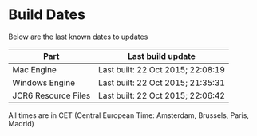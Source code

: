 # Build Dates

Below are the last known dates to updates

Part | Last build update
-----|-----
Mac Engine | Last built: 22 Oct 2015; 22:08:19
Windows Engine | Last built: 22 Oct 2015; 21:35:31
JCR6 Resource Files | Last built: 22 Oct 2015; 22:06:42
All times are in CET (Central European Time: Amsterdam, Brussels, Paris, Madrid)



